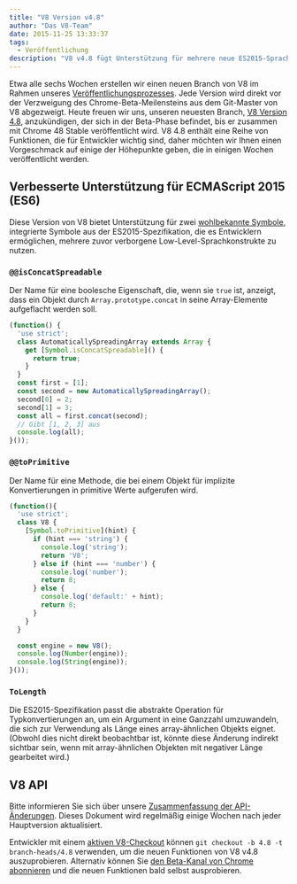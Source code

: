 ```yaml
---
title: "V8 Version v4.8"
author: "Das V8-Team"
date: 2015-11-25 13:33:37
tags:
  - Veröffentlichung
description: "V8 v4.8 fügt Unterstützung für mehrere neue ES2015-Sprachfunktionen hinzu."
---
```

Etwa alle sechs Wochen erstellen wir einen neuen Branch von V8 im Rahmen unseres [Veröffentlichungsprozesses](/docs/release-process). Jede Version wird direkt vor der Verzweigung des Chrome-Beta-Meilensteins aus dem Git-Master von V8 abgezweigt. Heute freuen wir uns, unseren neuesten Branch, [V8 Version 4.8](https://chromium.googlesource.com/v8/v8.git/+log/branch-heads/4.8), anzukündigen, der sich in der Beta-Phase befindet, bis er zusammen mit Chrome 48 Stable veröffentlicht wird. V8 4.8 enthält eine Reihe von Funktionen, die für Entwickler wichtig sind, daher möchten wir Ihnen einen Vorgeschmack auf einige der Höhepunkte geben, die in einigen Wochen veröffentlicht werden.

<!--truncate-->
## Verbesserte Unterstützung für ECMAScript 2015 (ES6)

Diese Version von V8 bietet Unterstützung für zwei [wohlbekannte Symbole](https://developer.mozilla.org/en-US/docs/Web/JavaScript/Reference/Global_Objects/Symbol#Well-known_symbols), integrierte Symbole aus der ES2015-Spezifikation, die es Entwicklern ermöglichen, mehrere zuvor verborgene Low-Level-Sprachkonstrukte zu nutzen.

### `@@isConcatSpreadable`

Der Name für eine boolesche Eigenschaft, die, wenn sie `true` ist, anzeigt, dass ein Objekt durch `Array.prototype.concat` in seine Array-Elemente aufgeflacht werden soll.

```js
(function() {
  'use strict';
  class AutomaticallySpreadingArray extends Array {
    get [Symbol.isConcatSpreadable]() {
      return true;
    }
  }
  const first = [1];
  const second = new AutomaticallySpreadingArray();
  second[0] = 2;
  second[1] = 3;
  const all = first.concat(second);
  // Gibt [1, 2, 3] aus
  console.log(all);
}());
```

### `@@toPrimitive`

Der Name für eine Methode, die bei einem Objekt für implizite Konvertierungen in primitive Werte aufgerufen wird.

```js
(function(){
  'use strict';
  class V8 {
    [Symbol.toPrimitive](hint) {
      if (hint === 'string') {
        console.log('string');
        return 'V8';
      } else if (hint === 'number') {
        console.log('number');
        return 8;
      } else {
        console.log('default:' + hint);
        return 8;
      }
    }
  }

  const engine = new V8();
  console.log(Number(engine));
  console.log(String(engine));
}());
```

### `ToLength`

Die ES2015-Spezifikation passt die abstrakte Operation für Typkonvertierungen an, um ein Argument in eine Ganzzahl umzuwandeln, die sich zur Verwendung als Länge eines array-ähnlichen Objekts eignet. (Obwohl dies nicht direkt beobachtbar ist, könnte diese Änderung indirekt sichtbar sein, wenn mit array-ähnlichen Objekten mit negativer Länge gearbeitet wird.)

## V8 API

Bitte informieren Sie sich über unsere [Zusammenfassung der API-Änderungen](https://docs.google.com/document/d/1g8JFi8T_oAE_7uAri7Njtig7fKaPDfotU6huOa1alds/edit). Dieses Dokument wird regelmäßig einige Wochen nach jeder Hauptversion aktualisiert.

Entwickler mit einem [aktiven V8-Checkout](https://v8.dev/docs/source-code#using-git) können `git checkout -b 4.8 -t branch-heads/4.8` verwenden, um die neuen Funktionen von V8 v4.8 auszuprobieren. Alternativ können Sie [den Beta-Kanal von Chrome abonnieren](https://www.google.com/chrome/browser/beta.html) und die neuen Funktionen bald selbst ausprobieren.
